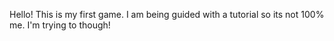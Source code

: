 Hello! This is my first game. 
I am being guided with a tutorial so its not 100% me.
I'm trying to though!
